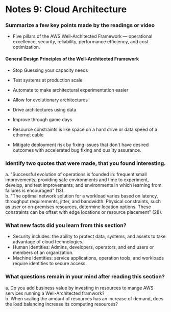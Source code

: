 # Notes 9: Cloud Architecture

### Summarize a few key points made by the readings or video
+ Five pillars of the AWS Well-Architected Framework — operational excellence, security, reliability, performance efficiency, and cost optimization.

#### General Design Principles of the Well-Architected Framework
+ Stop Guessing your capacity needs
+ Test systems at production scale
+ Automate to make architectural experimentation easier
+ Allow for evolutionary architectures
+ Drive architectures using data
+ Improve through game days

+ Resource constraints is like space on a hard drive or data speed of a ethernet cable
+ Mitigate deployment risk by fixing issues that don't have desired outcomes with accelerated bug fixing and quality assurance.

### Identify two quotes that were made, that you found interesting.
a. "Successful evolution of operations is founded in: frequent small improvements; providing safe environments and time to experiment, develop, and test improvements; and environments in which learning from failures is encouraged" (13). <br/>
b. "The optimal network solution for a workload varies based on latency, throughput requirements, jitter, and bandwidth. Physical constraints, such as user or on-premises resources, determine location options. These constraints can be offset with edge locations or resource placement" (28).

### What new facts did you learn from this section?
+ Security includes: the ability to protect data, systems, and assets to take advantage of cloud technologies.
+ Human Identities: Admins, developers, operators, and end users or members of an organization.
+ Machine Identities: service applications, operation tools, and workloads require identities to secure access.

### What questions remain in your mind after reading this section?
a. Do you add business value by investing in resources to mange AWS services running a Well-Architected framwork? <br/>
b. When scaling the amount of resources has an increase of demand, does the load balancing increase its computing resources?

